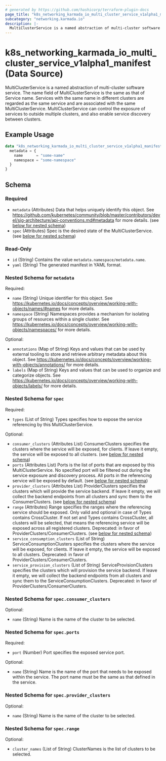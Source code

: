 ```yaml
---
# generated by https://github.com/hashicorp/terraform-plugin-docs
page_title: "k8s_networking_karmada_io_multi_cluster_service_v1alpha1_manifest Data Source - terraform-provider-k8s"
subcategory: "networking.karmada.io"
description: |-
  MultiClusterService is a named abstraction of multi-cluster software service. The name field of MultiClusterService is the same as that of Service name. Services with the same name in different clusters are regarded as the same service and are associated with the same MultiClusterService. MultiClusterService can control the exposure of services to outside multiple clusters, and also enable service discovery between clusters.
---
```


# k8s_networking_karmada_io_multi_cluster_service_v1alpha1_manifest (Data Source)

MultiClusterService is a named abstraction of multi-cluster software service. The name field of MultiClusterService is the same as that of Service name. Services with the same name in different clusters are regarded as the same service and are associated with the same MultiClusterService. MultiClusterService can control the exposure of services to outside multiple clusters, and also enable service discovery between clusters.

## Example Usage

```terraform
data "k8s_networking_karmada_io_multi_cluster_service_v1alpha1_manifest" "example" {
  metadata = {
    name      = "some-name"
    namespace = "some-namespace"
  }
}
```

<!-- schema generated by tfplugindocs -->
## Schema

### Required

- `metadata` (Attributes) Data that helps uniquely identify this object. See https://github.com/kubernetes/community/blob/master/contributors/devel/sig-architecture/api-conventions.md#metadata for more details. (see [below for nested schema](#nestedatt--metadata))
- `spec` (Attributes) Spec is the desired state of the MultiClusterService. (see [below for nested schema](#nestedatt--spec))

### Read-Only

- `id` (String) Contains the value `metadata.namespace/metadata.name`.
- `yaml` (String) The generated manifest in YAML format.

<a id="nestedatt--metadata"></a>
### Nested Schema for `metadata`

Required:

- `name` (String) Unique identifier for this object. See https://kubernetes.io/docs/concepts/overview/working-with-objects/names/#names for more details.
- `namespace` (String) Namespaces provides a mechanism for isolating groups of resources within a single cluster. See https://kubernetes.io/docs/concepts/overview/working-with-objects/namespaces/ for more details.

Optional:

- `annotations` (Map of String) Keys and values that can be used by external tooling to store and retrieve arbitrary metadata about this object. See https://kubernetes.io/docs/concepts/overview/working-with-objects/annotations/ for more details.
- `labels` (Map of String) Keys and values that can be used to organize and categorize objects. See https://kubernetes.io/docs/concepts/overview/working-with-objects/labels/ for more details.


<a id="nestedatt--spec"></a>
### Nested Schema for `spec`

Required:

- `types` (List of String) Types specifies how to expose the service referencing by this MultiClusterService.

Optional:

- `consumer_clusters` (Attributes List) ConsumerClusters specifies the clusters where the service will be exposed, for clients. If leave it empty, the service will be exposed to all clusters. (see [below for nested schema](#nestedatt--spec--consumer_clusters))
- `ports` (Attributes List) Ports is the list of ports that are exposed by this MultiClusterService. No specified port will be filtered out during the service exposure and discovery process. All ports in the referencing service will be exposed by default. (see [below for nested schema](#nestedatt--spec--ports))
- `provider_clusters` (Attributes List) ProviderClusters specifies the clusters which will provide the service backend. If leave it empty, we will collect the backend endpoints from all clusters and sync them to the ConsumerClusters. (see [below for nested schema](#nestedatt--spec--provider_clusters))
- `range` (Attributes) Range specifies the ranges where the referencing service should be exposed. Only valid and optional in case of Types contains CrossCluster. If not set and Types contains CrossCluster, all clusters will be selected, that means the referencing service will be exposed across all registered clusters. Deprecated: in favor of ProviderClusters/ConsumerClusters. (see [below for nested schema](#nestedatt--spec--range))
- `service_consumption_clusters` (List of String) ServiceConsumptionClusters specifies the clusters where the service will be exposed, for clients. If leave it empty, the service will be exposed to all clusters. Deprecated: in favor of ProviderClusters/ConsumerClusters.
- `service_provision_clusters` (List of String) ServiceProvisionClusters specifies the clusters which will provision the service backend. If leave it empty, we will collect the backend endpoints from all clusters and sync them to the ServiceConsumptionClusters. Deprecated: in favor of ProviderClusters/ConsumerClusters.

<a id="nestedatt--spec--consumer_clusters"></a>
### Nested Schema for `spec.consumer_clusters`

Optional:

- `name` (String) Name is the name of the cluster to be selected.


<a id="nestedatt--spec--ports"></a>
### Nested Schema for `spec.ports`

Required:

- `port` (Number) Port specifies the exposed service port.

Optional:

- `name` (String) Name is the name of the port that needs to be exposed within the service. The port name must be the same as that defined in the service.


<a id="nestedatt--spec--provider_clusters"></a>
### Nested Schema for `spec.provider_clusters`

Optional:

- `name` (String) Name is the name of the cluster to be selected.


<a id="nestedatt--spec--range"></a>
### Nested Schema for `spec.range`

Optional:

- `cluster_names` (List of String) ClusterNames is the list of clusters to be selected.
